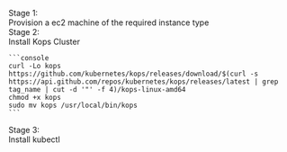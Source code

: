 Stage 1:  
    Provision a ec2 machine of the required instance type  
Stage 2:  
    Install Kops Cluster  

    ```console
    curl -Lo kops https://github.com/kubernetes/kops/releases/download/$(curl -s https://api.github.com/repos/kubernetes/kops/releases/latest | grep tag_name | cut -d '"' -f 4)/kops-linux-amd64
    chmod +x kops
    sudo mv kops /usr/local/bin/kops
    ```
        
Stage 3:  
    Install kubectl  